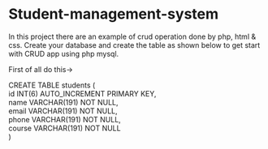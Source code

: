 # Student-management-system
In this project there are an example of crud  operation done by php, html &amp; css.
Create your database and create the table as shown below to get start with CRUD app using php mysql.

First of all do this->

CREATE TABLE students (<br>
    id INT(6) AUTO_INCREMENT PRIMARY KEY,<br>
    name VARCHAR(191) NOT NULL,<br>
    email VARCHAR(191) NOT NULL,<br>
    phone VARCHAR(191) NOT NULL,<br>
    course VARCHAR(191) NOT NULL<br>
)
